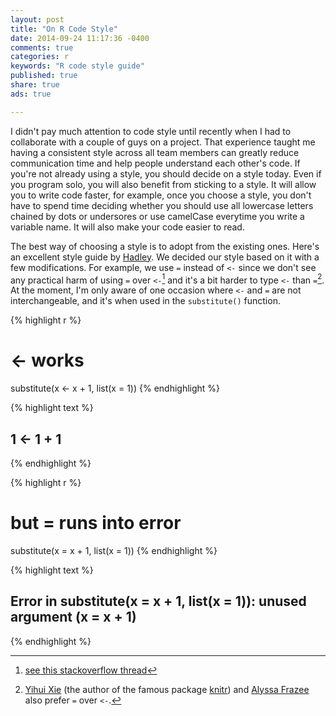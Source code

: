 ```yaml
---
layout: post
title: "On R Code Style"
date: 2014-09-24 11:17:36 -0400
comments: true
categories: r
keywords: "R code style guide"
published: true
share: true
ads: true

---
```

I didn't pay much attention to code style until recently when I had to collaborate with a couple of guys on a project. That experience taught me having a consistent style across all team members can greatly reduce communication time and help people understand each other's code. If you're not already using a style, you should decide on a style today. Even if you program solo, you will also benefit from sticking to a style. It will allow you to write code faster, for example, once you choose a style, you don't have to spend time deciding whether you should use all lowercase letters chained by dots or undersores or use camelCase everytime you write a variable name. It will also make your code easier to read. 

The best way of choosing a style is to adopt from the existing ones. Here's an excellent style guide by [Hadley](http://r-pkgs.had.co.nz/style.html). We decided our style based on it with a few modifications. For example, we use `=` instead of `<-` since we don't see any practical harm of using `=` over `<-`[^1] and it's a bit harder to type `<-` than `=`[^2]. At the moment, I'm only aware of one occasion where `<-` and `=` are not interchangeable, and it's when used in the `substitute()` function. 

{% highlight r %}
# <- works
substitute(x <- x + 1, list(x = 1))
{% endhighlight %}



{% highlight text %}
## 1 <- 1 + 1
{% endhighlight %}



{% highlight r %}
# but = runs into error
substitute(x = x + 1, list(x = 1))
{% endhighlight %}



{% highlight text %}
## Error in substitute(x = x + 1, list(x = 1)): unused argument (x = x + 1)
{% endhighlight %}

[^1]: [see this stackoverflow thread](http://stackoverflow.com/questions/1741820/assignment-operators-in-r-and)

[^2]: [Yihui Xie](http://yihui.name/en/2014/07/a-few-notes-on-user2014/) (the author of the famous package [knitr](http://yihui.name/knitr/)) and [Alyssa Frazee](http://alyssafrazee.com/introducing-R.html) also prefer `=` over `<-`.
